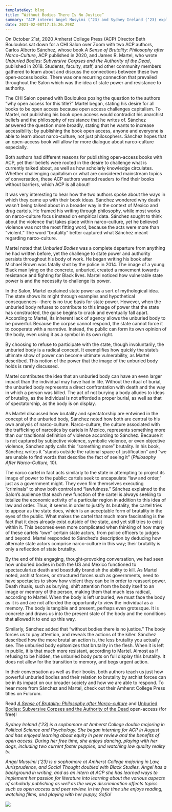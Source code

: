```yaml
---
templateKey: blog
title: “Without Bodies There Is No Justice”
summary: "ACP interns Angel Musyimi (‘23) and Sydney Ireland (‘23) explore the works of James R. Martel and Carlos Alberto Sánchez "
date: 2021-02-08T17:15:26.298Z
---
```

On October 21st, 2020 Amherst College Press (ACP) Director Beth Bouloukos sat down for a CHI Salon over Zoom with two ACP authors, Carlos Alberto Sánchez, whose book *A Sense of Brutality: Philosophy after Narco-Culture*, ACP published in 2020, and James R. Martel, who wrote *Unburied Bodies: Subversive Corpses and the Authority of the Dead*, published in 2018. Students, faculty, staff, and other community members gathered to learn about and discuss the connections between these two open-access books. There was one recurring connection that prevailed throughout the Salon which was the idea of state power and resistance to authority.

The CHI Salon opened with Bouloukos posing the question to the authors “why open access for this title?” Martel began, stating his desire for all books to be open access because open access challenges capitalism. To Martel, not publishing his book open access would contradict his anarchist beliefs and the philosophy of resistance that he writes of. Sánchez answered the question more broadly, stating that he wants to increase accessibility; by publishing the book open access, anyone and everyone is able to learn about narco-culture, not just philosophers. Sánchez hopes that an open-access book will allow for more dialogue about narco-culture especially.

Both authors had different reasons for publishing open-access books with ACP, yet their beliefs were rooted in the desire to challenge what is currently talked about, as well as how scholarly knowledge circulates. Whether challenging capitalism or what are considered mainstream topics of conversation, these ACP authors wanted readers to find their books without barriers, which ACP is all about!

It was very interesting to hear how the two authors spoke about the ways in which they came up with their book ideas. Sánchez wondered why death wasn't being talked about in a broader way in the context of Mexico and drug cartels. He framed his writing through philosophy, while most works on narco-culture focus instead on empirical data. Sánchez sought to think about the violence that takes place within narco-culture, yet he believed violence was not the most fitting word, because the acts were more than “violent.” The word “brutality” better captured what Sánchez meant regarding narco-culture.

Martel noted that *Unburied Bodies* was a complete departure from anything he had written before, yet the challenge to state power and authority persists throughout his body of work. He began writing his book after Michael Brown was fatally shot by the police in 2014. The image of a young Black man lying on the concrete, unburied, created a movement towards resistance and fighting for Black lives. Martel noticed how vulnerable state power is and the necessity to challenge its power.

In the Salon, Martel explained state power as a sort of mythological idea. The state shows its might through examples and hypothetical consequences--there is no true basis for state power. However, when the unburied body refuses to contribute to this image of power that the state has constructed, the guise begins to crack and eventually fall apart. According to Martel, its inherent lack of agency allows the unburied body to be powerful. Because the corpse cannot respond, the state cannot force it to cooperate with a narrative. Instead, the public can form its own opinion of the body, even using it as a symbol in its own right.

By choosing to refuse to participate with the state, though involuntarily, the unburied body is a radical concept. It exemplifies how quickly the state’s ultimate show of power can become ultimate vulnerability, as Martel described. This notion of the power that the image of the unburied body holds is rarely discussed.

Martel contributes the idea that an unburied body can have an even larger impact than the individual may have had in life. Without the ritual of burial, the unburied body represents a direct confrontation with death and the way in which a person was killed. The act of not burying a body alludes to ideas of brutality, as the individual is not afforded a proper burial, as well as that of spectatorship, as the body is on display.

As Martel discussed how brutality and spectatorship are entwined in the concept of the unburied body, Sánchez noted how both are central to his own analysis of narco-culture. Narco-culture, the culture associated with the trafficking of narcotics by cartels in Mexico, represents something more than our traditional definition of violence according to Sánchez. Because it is not captured by subjective violence, symbolic violence, or even objective violence, Sánchez aptly calls this “something more” brutality. In his book, Sánchez writes it “stands outside the rational space of justification” and “we are unable to find words that describe the fact of seeing it” (*Philosophy After Narco-Culture,* 10).

The narco cartel in fact acts similarly to the state in attempting to project its image of power to the public: cartels seek to encapsulate “law and order,” just as a government might. They even film themselves executing “criminals” to show both control and “lawfulness.” Sánchez explained to the Salon’s audience that each new function of the cartel is always seeking to totalize the economic activity of a particular region in addition to this idea of law and order. Thus, it seems in order to justify its brutality, the cartel tries to appear as the state does, which is an acceptable form of brutality in the eyes of the public. What makes the cartel that much more fascinating is the fact that it does already exist outside of the state, and yet still tries to exist within it. This becomes even more complicated when thinking of how many of these cartels “own” certain state actors, from police officers to judges and beyond. Martel responded to Sánchez’s description by deducing how alternate state actors comprise narco-culture in this way; their brutality is only a reflection of state brutality.

By the end of this engaging, thought-provoking conversation, we had seen how unburied bodies in both the US and Mexico functioned to spectacularize death and boastfully brandish the ability to kill. As Martel noted, archist forces, or structured forces such as governments, need to have spectacles to show how violent they can be in order to reassert power. Death rituals, such as burying, shift attention from the body itself to an image or memory of the person, making them that much less radical, according to Martel. When the body is left unburied, we must face the body as it is and are not afforded the opportunity to view the individual as a memory. The body is tangible and present, perhaps even grotesque. It is concrete and draws us into the present state of the body and the conditions that allowed it to end up this way.

Similarly, Sánchez added that “without bodies there is no justice.” The body forces us to pay attention, and reveals the actions of the killer. Sánchez described how the more brutal an action is, the less brutality you actually see. The unburied body epitomizes that brutality in the flesh. When it is left in public, it is that much more resistant, according to Martel. Almost as if refusing to be hidden, the unburied body puts on full display this brutality. It does not allow for the transition to memory, and begs urgent action.

In their conversation as well as their books, both authors teach us just how powerful unburied bodies and their relation to brutality by archist forces can be in its impact on our broader society and how we are able to respond. To hear more from Sánchez and Martel, check out their Amherst College Press titles on Fulcrum.

Read *[A Sense of Brutality: Philosophy after Narco-culture](https://doi.org/10.3998/mpub.11923978)* and [Unburied Bodies: Subversive Corpses and the Autho](https://doi.org/10.3998/mpub.10214671)[rity of the Dead ](https://doi.org/10.3998/mpub.10214671)open-access (for free)!





*Sydney Ireland ('23) is a sophomore at Amherst College double majoring in Political Science and Psychology. She began interning for ACP in August and has enjoyed learning about equity in peer review and the benefits of open access. During her free time, she enjoys dancing, playing with her dogs, including two current foster puppies, and watching low quality reality tv.*

*Angel Musyimi ('23) is a sophomore at Amherst College majoring in Law, Jurisprudence, and Social Thought doubled with Black Studies. Angel has a background in writing, and as an intern at ACP she has learned ways to implement her passion for literature into learning about the various aspects of scholarly publishing as well as the ways discrimination affects topics such as open access and peer review. In her free time she enjoys reading, watching films, and playing with her puppy, Sofia!*

![](https://ssl.gstatic.com/ui/v1/icons/mail/images/cleardot.gif)
